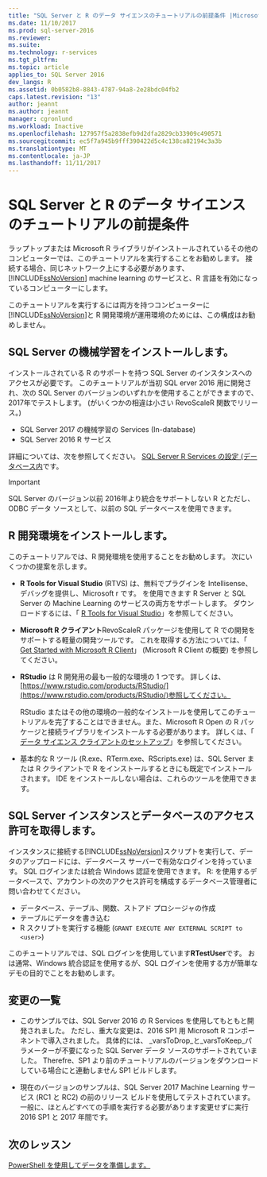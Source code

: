 ```yaml
---
title: "SQL Server と R のデータ サイエンスのチュートリアルの前提条件 |Microsoft ドキュメント"
ms.date: 11/10/2017
ms.prod: sql-server-2016
ms.reviewer: 
ms.suite: 
ms.technology: r-services
ms.tgt_pltfrm: 
ms.topic: article
applies_to: SQL Server 2016
dev_langs: R
ms.assetid: 0b0582b8-8843-4787-94a8-2e28bdc04fb2
caps.latest.revision: "13"
author: jeannt
ms.author: jeannt
manager: cgronlund
ms.workload: Inactive
ms.openlocfilehash: 127957f5a2838efb9d2dfa2829cb33909c490571
ms.sourcegitcommit: ec5f7a945b9fff390422d5c4c138ca82194c3a3b
ms.translationtype: MT
ms.contentlocale: ja-JP
ms.lasthandoff: 11/11/2017
---
```

# <a name="prerequisites-for-the-data-science-walkthrough-for-sql-server-and-r"></a>SQL Server と R のデータ サイエンスのチュートリアルの前提条件

ラップトップまたは Microsoft R ライブラリがインストールされているその他のコンピューターでは、このチュートリアルを実行することをお勧めします。 接続する場合、同じネットワーク上にする必要があります、 [!INCLUDE[ssNoVersion](../../includes/ssnoversion-md.md)] machine learning のサービスと、R 言語を有効になっているコンピューターにします。

このチュートリアルを実行するには両方を持つコンピューターに[!INCLUDE[ssNoVersion](../../includes/ssnoversion-md.md)]と R 開発環境が運用環境のためには、この構成はお勧めしません。

## <a name="install-machine-learning-for-sql-server"></a>SQL Server の機械学習をインストールします。

インストールされている R のサポートを持つ SQL Server のインスタンスへのアクセスが必要です。 このチュートリアルが当初 SQL erver 2016 用に開発され、次の SQL Server のバージョンのいずれかを使用することができますので、2017年でテストします。 (がいくつかの相違は小さい RevoScaleR 関数でリリース。)

+ SQL Server 2017 の機械学習の Services (In-database)
+ SQL Server 2016 R サービス

詳細については、次を参照してください。 [SQL Server R Services の設定 (データベース内](../r/set-up-sql-server-r-services-in-database.md)です。

> [!IMPORTANT]
> SQL Server のバージョン以前 2016年より統合をサポートしない R とただし、ODBC データ ソースとして、以前の SQL データベースを使用できます。

## <a name="install-an-r-development-environment"></a>R 開発環境をインストールします。

このチュートリアルでは、R 開発環境を使用することをお勧めします。 次にいくつかの提案を示します。

- **R Tools for Visual Studio** (RTVS) は、無料でプラグインを Intellisense、デバッグを提供し、Microsoft r です。 を使用できます R Server と SQL Server の Machine Learning のサービスの両方をサポートします。 ダウンロードするには、「 [R Tools for Visual Studio](https://www.visualstudio.com/vs/rtvs/)」を参照してください。

- **Microsoft R クライアント**RevoScaleR パッケージを使用して R での開発をサポートする軽量の開発ツールです。 これを取得する方法については、「 [Get Started with Microsoft R Client](https://docs.microsoft.com/machine-learning-server/r-client/what-is-microsoft-r-client)」 (Microsoft R Client の概要) を参照してください。

- **RStudio** は R 開発用の最も一般的な環境の 1 つです。 詳しくは、 [https://www.rstudio.com/products/RStudio/](https://www.rstudio.com/products/RStudio/)参照してください。

    RStudio またはその他の環境の一般的なインストールを使用してこのチュートリアルを完了することはできません。また、Microsoft R Open の R パッケージと接続ライブラリをインストールする必要があります。 詳しくは、「 [データ サイエンス クライアントのセットアップ](../r/set-up-a-data-science-client.md)」を参照してください。

- 基本的な R ツール (R.exe、RTerm.exe、RScripts.exe) は、SQL Server または R クライアントで R をインストールするときにも既定でインストールされます。 IDE をインストールしない場合は、これらのツールを使用できます。

## <a name="get-permissions-on-the-sql-server-instance-and-database"></a>SQL Server インスタンスとデータベースのアクセス許可を取得します。

インスタンスに接続する[!INCLUDE[ssNoVersion](../../includes/ssnoversion-md.md)]スクリプトを実行して、データのアップロードには、データベース サーバーで有効なログインを持っています。  SQL ログインまたは統合 Windows 認証を使用できます。 R: を使用するデータベースで、アカウントの次のアクセス許可を構成するデータベース管理者に問い合わせてください。

- データベース、テーブル、関数、ストアド プロシージャの作成
- テーブルにデータを書き込む
- R スクリプトを実行する機能 (`GRANT EXECUTE ANY EXTERNAL SCRIPT to <user>`)

このチュートリアルでは、SQL ログインを使用しています**RTestUser**です。 おは通常、Windows 統合認証を使用するが、SQL ログインを使用する方が簡単なデモの目的でことをお勧めします。

## <a name="change-list"></a>変更の一覧

+ このサンプルでは、SQL Server 2016 の R Services を使用してもともと開発されました。 ただし、重大な変更は、2016 SP1 用 Microsoft R コンポーネントで導入されました。 具体的には、 _varsToDrop_と_varsToKeep_パラメーターが不要になった SQL Server データ ソースのサポートされていました。 Therefre、SP1 より前のチュートリアルのバージョンをダウンロードしている場合にと連動しません SP1 ビルドします。

+ 現在のバージョンのサンプルは、SQL Server 2017 Machine Learning サービス (RC1 と RC2) の前のリリース ビルドを使用してテストされています。 一般に、ほとんどすべての手順を実行する必要があります変更せずに実行 2016 SP1 と 2017 年間です。

## <a name="next-lesson"></a>次のレッスン

[PowerShell を使用してデータを準備します。](/walkthrough-prepare-the-data.md)
